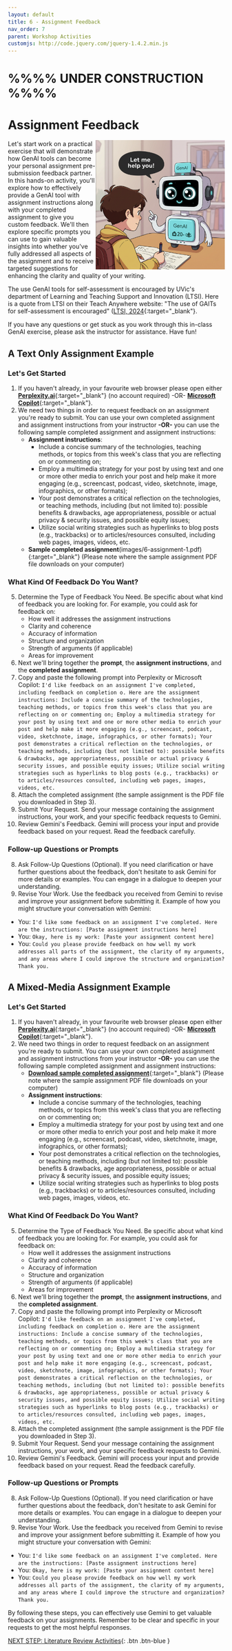 ```yaml
---
layout: default
title: 6 - Assignment Feedback
nav_order: 7
parent: Workshop Activities
customjs: http://code.jquery.com/jquery-1.4.2.min.js
---
```


# %%%%  **UNDER CONSTRUCTION**  %%%%
# Assignment Feedback
<img src="images/6-genai-feedback-2.png" style="float:right;width:300px;" alt="A computer helping a child with their assignment">
Let's start work on a practical exercise that will demonstrate how GenAI tools can become your personal assignment pre-submission feedback partner. In this hands-on activity, you'll explore how to effectively provide a GenAI tool with assignment instructions along with your completed assignment to give you custom feedback. We'll then explore specific prompts you can use to gain valuable insights into whether you've fully addressed all aspects of the assignment and to receive targeted suggestions for enhancing the clarity and quality of your writing. 

The use GenAI tools for self-assessment is encouraged by UVic's department of Learning and Teaching Support and Innovation (LTSI). Here is a quote from LTSI on their Teach Anywhere website: "The use of GAITs for self-assessment is encouraged" ([LTSI, 2024](https://teachanywhere.uvic.ca/top-post/genai-position-statement/){:target="_blank"}. 

If you have any questions or get stuck as you work through this in-class GenAI exercise, please ask the instructor for assistance.  Have fun!

## A Text Only Assignment Example
### Let's Get Started
1. If you haven't already, in your favourite web browser please open either [**Perplexity.ai**](https://www.perplexity.ai/){:target="_blank"} (no account required) -OR- [**Microsoft Copilot**](https://copilot.microsoft.com/){:target="_blank"}.
3. We need two things in order to request feedback on an assignment you're ready to submit. You can use your own completed assignment and assignment instructions from your instructor **-OR-** you can use the following sample completed assignment and assignment instructions:
   - **Assignment instructions**:
      - Include a concise summary of the technologies, teaching methods, or topics from this week's class that you are reflecting on or commenting on;
      - Employ a multimedia strategy for your post by using text and one or more other media to enrich your post and help make it more engaging (e.g., screencast, podcast, video, sketchnote, image, infographics, or other formats);
      - Your post demonstrates a critical reflection on the technologies, or teaching methods, including (but not limited to): possible benefits & drawbacks, age appropriateness, possible or actual privacy & security issues, and possible equity issues;
      - Utilize social writing strategies such as hyperlinks to blog posts (e.g., trackbacks) or to articles/resources consulted, including web pages, images, videos, etc.
   - **Sample completed assignment**(images/6-assignment-1.pdf){:target="_blank"} (Please note where the sample assignment PDF file downloads on your computer)

### What Kind Of Feedback Do You Want?
5. Determine the Type of Feedback You Need. Be specific about what kind of feedback you are looking for. For example, you could ask for feedback on:
   - How well it addresses the assignment instructions
   - Clarity and coherence
   - Accuracy of information
   - Structure and organization
   - Strength of arguments (if applicable)
   - Areas for improvement
6. Next we'll bring together the **prompt**, the **assignment instructions**, and the **completed assignment**.
5. Copy and paste the following prompt into Perplexity or Microsoft Copilot: ```I'd like feedback on an assignment I've completed, including feedback on completion o. Here are the assignment instructions: Include a concise summary of the technologies, teaching methods, or topics from this week's class that you are reflecting on or commenting on; Employ a multimedia strategy for your post by using text and one or more other media to enrich your post and help make it more engaging (e.g., screencast, podcast, video, sketchnote, image, infographics, or other formats); Your post demonstrates a critical reflection on the technologies, or teaching methods, including (but not limited to): possible benefits & drawbacks, age appropriateness, possible or actual privacy & security issues, and possible equity issues; Utilize social writing strategies such as hyperlinks to blog posts (e.g., trackbacks) or to articles/resources consulted, including web pages, images, videos, etc.```
6. Attach the completed assignment (the sample assignment is the PDF file you downloaded in Step 3).
7. Submit Your Request. Send your message containing the assignment instructions, your work, and your specific feedback requests to Gemini.
8. Review Gemini's Feedback. Gemini will process your input and provide feedback based on your request. Read the feedback carefully.

### Follow-up Questions or Prompts
8. Ask Follow-Up Questions (Optional). If you need clarification or have further questions about the feedback, don't hesitate to ask Gemini for more details or examples. You can engage in a dialogue to deepen your understanding.
9. Revise Your Work. Use the feedback you received from Gemini to revise and improve your assignment before submitting it. Example of how you might structure your conversation with Gemini:
- You: ```I'd like some feedback on an assignment I've completed. Here are the instructions: [Paste assignment instructions here]```
- You: ```Okay, here is my work: [Paste your assignment content here]```
- You: ```Could you please provide feedback on how well my work addresses all parts of the assignment, the clarity of my arguments, and any areas where I could improve the structure and organization? Thank you.```

## A Mixed-Media Assignment Example
### Let's Get Started
1. If you haven't already, in your favourite web browser please open either [**Perplexity.ai**](https://www.perplexity.ai/){:target="_blank"} (no account required) -OR- [**Microsoft Copilot**](https://copilot.microsoft.com/){:target="_blank"}.
3. We need two things in order to request feedback on an assignment you're ready to submit. You can use your own completed assignment and assignment instructions from your instructor **-OR-** you can use the following sample completed assignment and assignment instructions:
   - [**Download sample completed assignment**](images/6-assignment-1.pdf){:target="_blank"} (Please note where the sample assignment PDF file downloads on your computer)
   - **Assignment instructions**:
      - Include a concise summary of the technologies, teaching methods, or topics from this week's class that you are reflecting on or commenting on;
      - Employ a multimedia strategy for your post by using text and one or more other media to enrich your post and help make it more engaging (e.g., screencast, podcast, video, sketchnote, image, infographics, or other formats);
      - Your post demonstrates a critical reflection on the technologies, or teaching methods, including (but not limited to): possible benefits & drawbacks, age appropriateness, possible or actual privacy & security issues, and possible equity issues;
      - Utilize social writing strategies such as hyperlinks to blog posts (e.g., trackbacks) or to articles/resources consulted, including web pages, images, videos, etc.

### What Kind Of Feedback Do You Want?
5. Determine the Type of Feedback You Need. Be specific about what kind of feedback you are looking for. For example, you could ask for feedback on:
   - How well it addresses the assignment instructions
   - Clarity and coherence
   - Accuracy of information
   - Structure and organization
   - Strength of arguments (if applicable)
   - Areas for improvement
6. Next we'll bring together the **prompt**, the **assignment instructions**, and the **completed assignment**.
5. Copy and paste the following prompt into Perplexity or Microsoft Copilot: ```I'd like feedback on an assignment I've completed, including feedback on completion o. Here are the assignment instructions: Include a concise summary of the technologies, teaching methods, or topics from this week's class that you are reflecting on or commenting on; Employ a multimedia strategy for your post by using text and one or more other media to enrich your post and help make it more engaging (e.g., screencast, podcast, video, sketchnote, image, infographics, or other formats); Your post demonstrates a critical reflection on the technologies, or teaching methods, including (but not limited to): possible benefits & drawbacks, age appropriateness, possible or actual privacy & security issues, and possible equity issues; Utilize social writing strategies such as hyperlinks to blog posts (e.g., trackbacks) or to articles/resources consulted, including web pages, images, videos, etc.```
6. Attach the completed assignment (the sample assignment is the PDF file you downloaded in Step 3).
7. Submit Your Request. Send your message containing the assignment instructions, your work, and your specific feedback requests to Gemini.
8. Review Gemini's Feedback. Gemini will process your input and provide feedback based on your request. Read the feedback carefully.

### Follow-up Questions or Prompts
8. Ask Follow-Up Questions (Optional). If you need clarification or have further questions about the feedback, don't hesitate to ask Gemini for more details or examples. You can engage in a dialogue to deepen your understanding.
9. Revise Your Work. Use the feedback you received from Gemini to revise and improve your assignment before submitting it. Example of how you might structure your conversation with Gemini:
- You: ```I'd like some feedback on an assignment I've completed. Here are the instructions: [Paste assignment instructions here]```
- You: ```Okay, here is my work: [Paste your assignment content here]```
- You: ```Could you please provide feedback on how well my work addresses all parts of the assignment, the clarity of my arguments, and any areas where I could improve the structure and organization? Thank you.```

By following these steps, you can effectively use Gemini to get valuable feedback on your assignments. Remember to be clear and specific in your requests to get the most helpful responses.

[NEXT STEP: Literature Review Activities](7-lit-review.html){: .btn .btn-blue }

